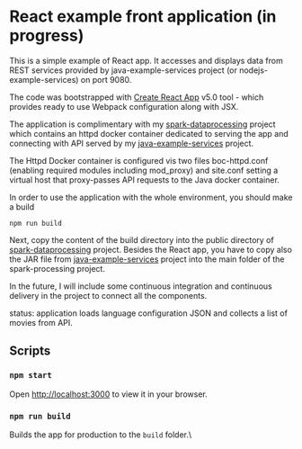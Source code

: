 # React example front application (in progress)
This is a simple example of React app. It accesses and displays data from REST services provided by java-example-services project (or nodejs-example-services) on port 9080.

The code was bootstrapped with [Create React App](https://github.com/facebook/create-react-app) v5.0 tool - which provides ready to use Webpack configuration along with JSX.

The application is complimentary with my [spark-dataprocessing](https://github.com/banksone/spark-dataprocessing) project which contains an httpd docker container dedicated to serving the app and connecting with API served by my [java-example-services](https://github.com/banksone/java-example-services) project.

The Httpd Docker container is configured vis two files boc-httpd.conf (enabling required modules including mod_proxy) and site.conf setting a virtual host that proxy-passes API requests to the Java docker container.

In order to use the application with the whole environment, you should make a build

```
npm run build
```

Next, copy the content of the build directory into the public directory of [spark-dataprocessing](https://github.com/banksone/spark-dataprocessing) project. 
Besides the React app, you have to copy also the JAR file from [java-example-services](https://github.com/banksone/java-example-services) project into the main folder of the spark-processing project.

In the future, I will include some continuous integration and continuous delivery in the project to connect all the components.

status: application loads language configuration JSON and collects a list of movies from API.

## Scripts

### `npm start`
Open [http://localhost:3000](http://localhost:3000) to view it in your browser.

### `npm run build`
Builds the app for production to the `build` folder.\
